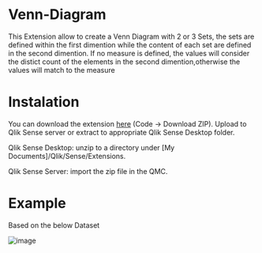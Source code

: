 # Venn-Diagram
This Extension allow to create a Venn Diagram with 2 or 3 Sets, the sets are defined within the first dimention while the content of each set are defined in the second dimention. If no measure is defined, the values will consider the distict count of the elements in the second dimention,otherwise the values will match to the measure

# Instalation
You can download the extension [here](https://github.com/ArturTrautenmuller/Venn-Diagram) (Code -> Download ZIP). Upload to Qlik Sense server or extract to appropriate Qlik Sense Desktop folder.

Qlik Sense Desktop: unzip to a directory under [My Documents]/Qlik/Sense/Extensions.

Qlik Sense Server: import the zip file in the QMC.

# Example
Based on the below Dataset

![image](https://user-images.githubusercontent.com/39464553/178122262-1231b226-91b9-4b7a-a6a0-64a6e5b4c18c.png)
